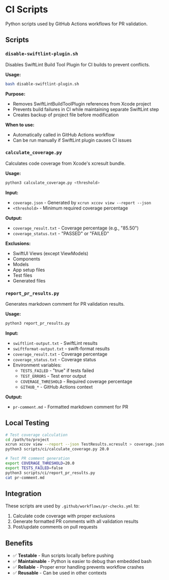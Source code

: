 # CI Scripts

Python scripts used by GitHub Actions workflows for PR validation.

## Scripts

### `disable-swiftlint-plugin.sh`

Disables SwiftLint Build Tool Plugin for CI builds to prevent conflicts.

**Usage:**
```bash
bash disable-swiftlint-plugin.sh
```

**Purpose:**
- Removes SwiftLintBuildToolPlugin references from Xcode project
- Prevents build failures in CI while maintaining separate SwiftLint step
- Creates backup of project file before modification

**When to use:**
- Automatically called in GitHub Actions workflow
- Can be run manually if SwiftLint plugin causes CI issues

### `calculate_coverage.py`

Calculates code coverage from Xcode's xcresult bundle.

**Usage:**
```bash
python3 calculate_coverage.py <threshold>
```

**Input:**
- `coverage.json` - Generated by `xcrun xccov view --report --json`
- `<threshold>` - Minimum required coverage percentage

**Output:**
- `coverage_result.txt` - Coverage percentage (e.g., "85.50")
- `coverage_status.txt` - "PASSED" or "FAILED"

**Exclusions:**
- SwiftUI Views (except ViewModels)
- Components
- Models
- App setup files
- Test files
- Generated files

### `report_pr_results.py`

Generates markdown comment for PR validation results.

**Usage:**
```bash
python3 report_pr_results.py
```

**Input:**
- `swiftlint-output.txt` - SwiftLint results
- `swiftformat-output.txt` - swift-format results
- `coverage_result.txt` - Coverage percentage
- `coverage_status.txt` - Coverage status
- Environment variables:
  - `TESTS_FAILED` - "true" if tests failed
  - `TEST_ERRORS` - Test error output
  - `COVERAGE_THRESHOLD` - Required coverage percentage
  - `GITHUB_*` - GitHub Actions context

**Output:**
- `pr-comment.md` - Formatted markdown comment for PR

## Local Testing

```bash
# Test coverage calculation
cd /path/to/project
xcrun xccov view --report --json TestResults.xcresult > coverage.json
python3 scripts/ci/calculate_coverage.py 20.0

# Test PR comment generation
export COVERAGE_THRESHOLD=20.0
export TESTS_FAILED=false
python3 scripts/ci/report_pr_results.py
cat pr-comment.md
```

## Integration

These scripts are used by `.github/workflows/pr-checks.yml` to:
1. Calculate code coverage with proper exclusions
2. Generate formatted PR comments with all validation results
3. Post/update comments on pull requests

## Benefits

- ✅ **Testable** - Run scripts locally before pushing
- ✅ **Maintainable** - Python is easier to debug than embedded bash
- ✅ **Reliable** - Proper error handling prevents workflow crashes
- ✅ **Reusable** - Can be used in other contexts

